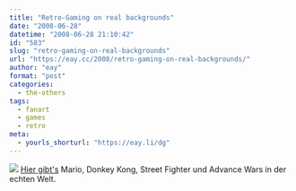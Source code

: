 ```yaml
---
title: "Retro-Gaming on real backgrounds"
date: "2008-06-28"
datetime: "2008-06-28 21:10:42"
id: "583"
slug: "retro-gaming-on-real-backgrounds"
url: "https://eay.cc/2008/retro-gaming-on-real-backgrounds/"
author: "eay"
format: "post"
categories:
  - the-others
tags:
  - fanart
  - games
  - retro
meta:
  - yourls_shorturl: "https://eay.li/dg"
---
```


![](/uploads/2008/realvideogames.jpg) [Hier gibt's](http://www.fubiz.net/blog/index.php?2008/06/24/1820-retro-gaming-on-real-backgrounds) Mario, Donkey Kong, Street Fighter und Advance Wars in der echten Welt.
